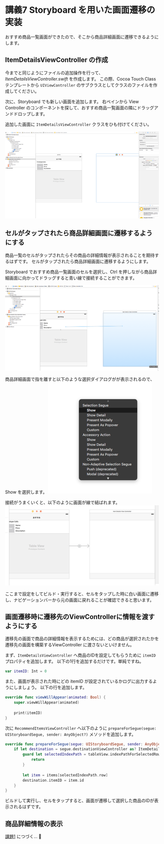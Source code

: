 # 講義7 Storyboard を用いた画面遷移の実装

おすすめ商品一覧画面ができたので、そこから商品詳細画面に遷移できるようにします。

## ItemDetailsViewController の作成

今までと同じようにファイルの追加操作を行って、 *ItemDetailsViewController.swift* を作成します。
この際、Cocoa Touch Class テンプレートから `UIViewController` のサブクラスとしてクラスのファイルを作成してください。

次に、Storyboard でも新しい画面を追加します。
右ペインから View Controller のコンポーネントを探して、おすすめ商品一覧画面の隣にドラッグアンドドロップします。

追加した画面に `ItemDetailsViewController` クラスをひも付けてください。

![](./images/20160728072007_img20160728-30251-iadgd2.png)

## セルがタップされたら商品詳細画面に遷移するようにする

商品一覧のセルがタップされたらその商品の詳細情報が表示されることを期待するはずです。
セルがタップされたら商品詳細画面に遷移するようにします。

Storyboard でおすすめ商品一覧画面のセルを選択し、Ctrl を押しながら商品詳細画面に向かってドラッグすると青い線で接続することができます。

![](./images/20160728073702_img20160728-18-q7vtmj.png)

商品詳細画面で指を離すと以下のような選択ダイアログがが表示されるので、 Show を選択します。
![](./images/20160728073729_img20160728-16-1lf9mlr.png)

接続がうまくいくと、以下のように画面が線で結ばれます。
![](./images/20160728074403_img20160728-30251-lkfngh.png)

ここまで設定をしてビルド・実行すると、セルをタップした時に白い画面に遷移し、ナビゲーションバーから元の画面に戻れることが確認できると思います。

## 画面遷移時に遷移先のViewControllerに情報を渡すようにする

遷移先の画面で商品の詳細情報を表示するためには、どの商品が選択されたかを遷移先の画面を構築するViewController に渡さないといけません。

まず、`ItemDetailsViewController` へ商品のIDを設定してもらうために `itemID` プロパティを追加します。
以下の1行を追加するだけです。単純ですね。

```swift
var itemID: Int = 0
```

また、画面が表示された時にどの itemID が設定されているかログに出力するようにしましょう。
以下の行を追加します。

```swift
override func viewWillAppear(animated: Bool) {
    super.viewWillAppear(animated)

    print(itemID)
}
```

次に `RecommendItemsViewController` へ以下のように `prepareForSegue(segue: UIStoryboardSegue, sender: AnyObject?)` メソッドを追加します。

```swift
override func prepareForSegue(segue: UIStoryboardSegue, sender: AnyObject?) {
    if let destination = segue.destinationViewController as? ItemDetailsViewController {
        guard let selectedIndexPath = tableView.indexPathForSelectedRow else {
            return
        }

        let item = items[selectedIndexPath.row]
        destination.itemID = item.id
    }
}
```

ビルドして実行し、セルをタップすると、画面が遷移して選択した商品のIDが表示されるはずです。

## 商品詳細情報の表示

[課題1](./exercise01.md) につづく… :cactus:
